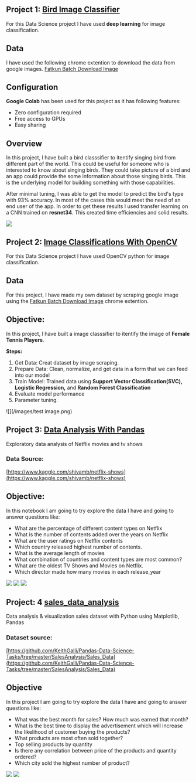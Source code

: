 
## Project 1: [Bird Image Classifier](https://github.com/moushumi-das/Deep_learning)
For this Data Science project I have used **deep learning** for image classification. 

## Data
I have used the following chrome extention to download the data from google images. [Fatkun Batch Download Image](https://chrome.google.com/webstore/detail/fatkun-batch-download-ima/nnjjahlikiabnchcpehcpkdeckfgnohf?hl=en)

## Configuration
**Google Colab** has been used for this project as it has following features:
- Zero configuration required
- Free access to GPUs
- Easy sharing

## Overview 
In this project, I have built a bird classsifier to itentify singing bird from different part of the world. This could be useful for someone who is interested to know about singing birds. They could take picture of a bird and an app could provide the some information about those singing birds. This is the underlying model for building something with those capabilities. 

After minimal tuning, I was able to get the model to predict the bird's type with 93% accuracy. In most of the cases this would meet the need of an end user of the app. In order to get these results I used transfer learning on a CNN trained on **resnet34**. This created time efficiencies and solid results.

![](/images/confusion_matrix.png)

## Project 2: [Image Classifications With OpenCV](https://github.com/moushumi-das/Image_Classifications_With_OpenCV)
For this Data Science project I have used OpenCV python  for image classification.

## Data
For this project, I have made my own dataset by scraping google image using the [Fatkun Batch Download Image](https://chrome.google.com/webstore/detail/fatkun-batch-download-ima/nnjjahlikiabnchcpehcpkdeckfgnohf?hl=en) chrome extention.

## Objective: 
In this project, I have built a image classsifier to itentify the image of **Female Tennis Players**.

**Steps:**
   1. Get Data: Creat dataset by image scraping. 
   2. Prepare Data: Clean, normalize, and get data in a form that we can feed into our model
   3. Train Model: Trained data using **Support Vector Classification(SVC), Logistic Regression,** and **Random Forest Classification**
   4. Evaluate model performance
   5. Parameter tuning.
   
![](/images/test image.png) 

## Project 3: [Data Analysis With Pandas](https://github.com/moushumi-das/data_analysis_with_pandas)
Exploratory data analysis of Netflix movies and tv shows

### Data Source:
[https://www.kaggle.com/shivamb/netflix-shows](https://www.kaggle.com/shivamb/netflix-shows)
## Objective:
In this notebook I am going to try explore the data I have and going to answer questions like:

 - What are the percentage of different content types on Netflix
 - What is the number of contents added over the years on Netflix
 - What are the user ratings on Netflix contents
 - Which country released highest number of contents.
 - What is the average length of movies
 - What combination of countries  and content types are most common?
 - What are the oldest TV Shows  and Movies on Netflix.
 - Which director made how many movies in each release_year
 
![](/images/top_countries.png) 
![](/images/rating.png)
![](/images/movie_duration.png)

## Project: 4 [sales_data_analysis ](https://github.com/moushumi-das/Sales_Data-Analysis)
Data analysis & visualization sales dataset with Python using Matplotlib, Pandas

### Dataset source:
[https://github.com/KeithGalli/Pandas-Data-Science-Tasks/tree/master/SalesAnalysis/Sales_Data](https://github.com/KeithGalli/Pandas-Data-Science-Tasks/tree/master/SalesAnalysis/Sales_Data)

## Objective
 In this project I am going to try explore the data I have and going to answer questions like:

 - What was the best month for sales? How much was earned that month?
 - What is the best time to display the advertisement which will increase the likelihood of customer buying the products?
 - What products are most often sold together?
 - Top selling products by quantity 
 - Is there any correlation between price of the products and quantity ordered?
 - Which city sold the highest number of product?


![](/images/pie_chart.png)
![](/images/product_price.png)

   

